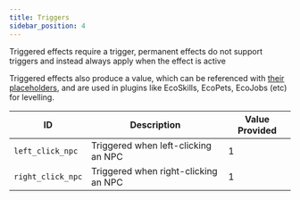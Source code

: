 ```yaml
---
title: Triggers
sidebar_position: 4
---
```


Triggered effects require a trigger, permanent effects do not support triggers and instead always apply when the effect
is active

Triggered effects also produce a value, which can be referenced with [their placeholders](https://plugins.auxilor.io/effects/configuring-an-effect#placeholders),
and are used in plugins like EcoSkills, EcoPets, EcoJobs (etc) for levelling.

| ID                | Description                          | Value Provided |
| ----------------- | ------------------------------------ | -------------- |
| `left_click_npc`  | Triggered when left-clicking an NPC  | 1              |
| `right_click_npc` | Triggered when right-clicking an NPC | 1              |

